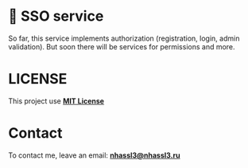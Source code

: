 # 🎉 SSO service

So far, this service implements authorization (registration, login, admin validation). But soon there will be services for permissions and more.

# LICENSE
This project use **[MIT License](https://google.com)**

# Contact
To contact me, leave an email: **nhassl3@nhassl3.ru**
